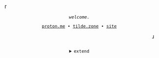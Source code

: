 <!---
Inspired from https://github.com/owl4ce
--->

<h2></h2><br>

<p align="left"><strong><samp>「</samp></strong></p>
   <p align="center">
      <samp>
         <em>welcome.</em>
      </samp><br>
   </p>
   <p align="center">
      <samp>
         <a href="mailto:heavydenial@proton.me" target="_blank">proton.me</a> &#8226;
         <a href="https://tilde.zone/@aspect" target="_blank">tilde.zone</a> &#8226;
         <a href="https://aspectsides.site" target="_blank">site</a>
      </samp>
   </p>
<p align="right"><strong><samp>」</samp></strong></p>

<br>

<details align="center">
<summary><samp>extend</samp></summary>
   
<!--- TECHNOLOGIES --->
<p align="center">
   <samp>
      <em>tech stack.</em>
      <br>
   </samp><br>
   <img src="https://img.shields.io/badge/TypeScript-007ACC?style=for-the-badge&logo=typescript&logoColor=white">
   <img src="https://img.shields.io/badge/Lua-2C2D72?style=for-the-badge&logo=lua&logoColor=white">
   <img src="https://img.shields.io/badge/Rust-black?style=for-the-badge&logo=rust&logoColor=#E57324">
   <br>
   <img src="https://img.shields.io/badge/github%20actions-%232671E5.svg?style=for-the-badge&logo=githubactions&logoColor=white" alt="GitHub Actions">
   <img src="https://img.shields.io/badge/docker-%230db7ed.svg?style=for-the-badge&logo=docker&logoColor=white" alt="Docker">
   <br>
   <img src="https://img.shields.io/badge/Visual_Studio_Code-0078D4?style=for-the-badge&logo=visual%20studio%20code&logoColor=white">
   <img src="https://img.shields.io/badge/NeoVim-%2357A143.svg?&style=for-the-badge&logo=neovim&logoColor=white" alt="Neovim">
   <img src="https://img.shields.io/badge/Obsidian-%23483699.svg?style=for-the-badge&logo=obsidian&logoColor=white" alt="Obsidian">
   <br>
   <img src="https://img.shields.io/badge/Chromium-4285F4?style=for-the-badge&logo=GoogleChrome&logoColor=white" alt="Ungoogled-Chromium">
   <img src="https://img.shields.io/badge/Fedora-294172?style=for-the-badge&logo=fedora&logoColor=white" alt="Fedora">
   <img src="https://img.shields.io/badge/Ubuntu-E95420?style=for-the-badge&logo=ubuntu&logoColor=white" alt="Ubuntu">
   <img src="https://img.shields.io/badge/bspwm-1793D1?style=for-the-badge&logo=bspwm&logoColor=white">
</p>
   
<h2></h2><br>

<p align="center">
   <samp>
      <em>gh stats.</em>
      <br>
   </samp><br>
   <a href="https://github.com/Aspectsides/">
      <img src="https://komarev.com/ghpvc/?username=aspectsides&color=c9cbff&style=for-the-badge&label=PROFILE+HITS"/>
   </a>
   <br>
   <a href="https://github.com/aspectsides/">
      <img src="https://github-readme-streak-stats.herokuapp.com?user=aspectsides&hide_border=true&background=0D1117&currStreakLabel=FFFFFF&sideLabels=FFFFFF&currStreakNum=FFFFFF&dates=FFFFFF&sideNums=FFFFFF&fire=c9cbff&ring=c9cbff&stroke=FFFFFFFF)](https://git.io/streak-stats)"/>
   </a> 
   <img align="center" src="https://github-profile-trophy.vercel.app/?username=aspectsides&theme=darkhub&no-frame=true&margin-w=20&title=Stars,Followers,Commits,Issues,MultiLanguage,Repositories">
</p>
